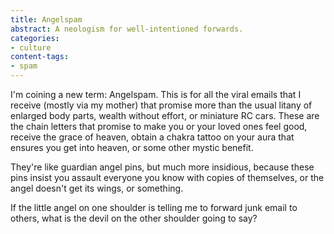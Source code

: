 ```yaml
---
title: Angelspam
abstract: A neologism for well-intentioned forwards.
categories:
- culture
content-tags:
- spam
---
```


I'm coining a new term: Angelspam.  This is for all the viral emails that I receive (mostly via my mother) that promise more than the usual litany of enlarged body parts, wealth without effort, or miniature RC cars.  These are the chain letters that promise to make you or your loved ones feel good, receive the grace of heaven, obtain a chakra tattoo on your aura that ensures you get into heaven, or some other mystic benefit.

They're like guardian angel pins, but much more insidious, because these pins insist you assault everyone you know with copies of themselves, or the angel doesn't get its wings, or something.

If the little angel on one shoulder is telling me to forward junk email to others, what is the devil on the other shoulder going to say?
